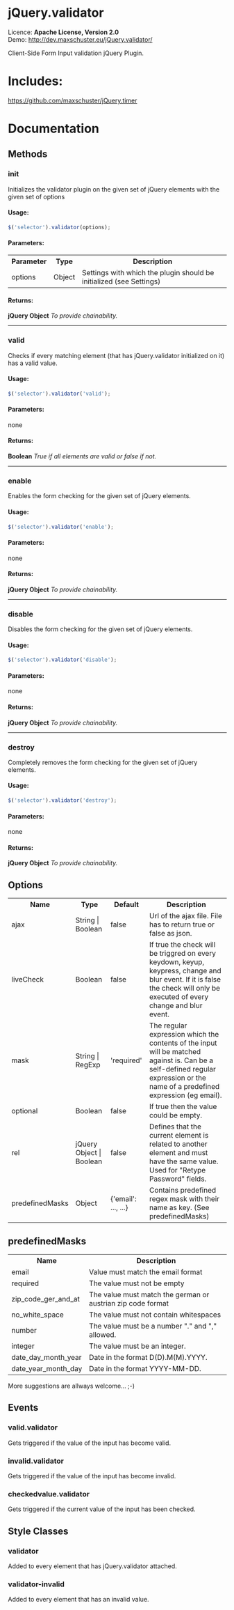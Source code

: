 
# jQuery.validator

Licence: <b>Apache License, Version 2.0</b><br />
Demo: http://dev.maxschuster.eu/jQuery.validator/

Client-Side Form Input validation jQuery Plugin.

# Includes:
https://github.com/maxschuster/jQuery.timer

# Documentation

## Methods

### init
Initializes the validator plugin on the given set of jQuery elements with the given set of options

#### Usage:
```JavaScript
$('selector').validator(options);
```
#### Parameters:
<table>
    <tr>
        <th>Parameter</th>
        <th>Type</th>
        <th>Description</th>
    </tr>
    <tr>
        <td>options</td>
        <td>Object</td>
        <td>Settings with which the plugin should be initialized (see Settings)</td>
    </tr>
</table>

#### Returns:
<b>jQuery Object</b> <i>To provide chainability.</i>

<hr />

### valid
Checks if every matching element (that has jQuery.validator initialized on it) has a valid value.

#### Usage:
```JavaScript
$('selector').validator('valid');
```

#### Parameters:
none

#### Returns:
<b>Boolean</b> <i>True if all elements are valid or false if not.</i>

<hr />

### enable
Enables the form checking for the given set of jQuery elements.

#### Usage:
```JavaScript
$('selector').validator('enable');
```

#### Parameters:
none

#### Returns:
<b>jQuery Object</b> <i>To provide chainability.</i>

<hr />

### disable
Disables the form checking for the given set of jQuery elements.

#### Usage:
```JavaScript
$('selector').validator('disable');
```

#### Parameters:
none

#### Returns:
<b>jQuery Object</b> <i>To provide chainability.</i>

<hr />

### destroy
Completely removes the form checking for the given set of jQuery elements.

#### Usage:
```JavaScript
$('selector').validator('destroy');
```

#### Parameters:
none

#### Returns:
<b>jQuery Object</b> <i>To provide chainability.</i>


## Options
<table>
<tr>
<th>Name</th>
<th>Type</th>
<th>Default</th>
<th>Description</th>
</tr>
<tr>
<td>ajax</td>
<td>String | Boolean</td>
<td>false</td>
<td>
Url of the ajax file. File has to return true or false as json.
</td>
</tr>
<tr>
<td>liveCheck</td>
<td>Boolean</td>
<td>false</td>
<td>
If true the check will be triggred on every keydown, keyup, keypress, change and blur event. If it is false the check will only be executed of every change and blur event.
</td>
</tr>
<tr>
<td>mask</td>
<td>String | RegExp</td>
<td>'required'</td>
<td>
The regular expression which the contents of the input will be matched against is. Can be a self-defined regular expression or the name of a predefined expression (eg email).
</td>
</tr>
<tr>
<td>optional</td>
<td>Boolean</td>
<td>false</td>
<td>If true then the value could be empty.</td>
</tr>
<tr>
<td>rel</td>
<td>jQuery Object | Boolean</td>
<td>false</td>
<td>
Defines that the current element is related to another element and must have the same value. Used for "Retype Password" fields.
</td>
</tr>
<tr>
<td>predefinedMasks</td>
<td>Object</td>
<td>{'email': ..., ...}</td>
<td>Contains predefined regex mask with their name as key. (See predefinedMasks)</td>
</tr>
</table>

## predefinedMasks
<table>
<tr>
<th>
Name
</th>
<th>
Description
</th>
</tr>
<tr>
<td>
email
</td>
<td>
Value must match the email format
</td>
</tr>
<tr>
<td>
required
</td>
<td>
The value must not be empty
</td>
</tr>
<tr>
<td>
zip_code_ger_and_at
</td>
<td>
The value must match the german or austrian zip code format
</td>
</tr>
<tr>
<td>
no_white_space
</td>
<td>
The value must not contain whitespaces
</td>
</tr>
<tr>
<td>
number
</td>
<td>
The value must be a number "." and "," allowed.
</td>
</tr>
<tr>
<td>
integer
</td>
<td>
The value must be an integer.
</td>
</tr>
<tr>
<td>
date_day_month_year
</td>
<td>
Date in the format D(D).M(M).YYYY.
</td>
</tr>
<tr>
<td>
date_year_month_day
</td>
<td>
Date in the format YYYY-MM-DD.
</td>
</tr>
</table>

More suggestions are allways welcome... ;-)

## Events

### valid.validator

Gets triggered if the value of the input has become valid.

### invalid.validator

Gets triggered if the value of the input has become invalid.

### checkedvalue.validator

Gets triggered if the current value of the input has been checked.

## Style Classes

### validator

Added to every element that has jQuery.validator attached.

### validator-invalid

Added to every element that has an invalid value.